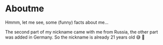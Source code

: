 # Aboutme

Hmmm, let me see, some (funny) facts about me...

The second part of my nickname came with me from Russia, the other part was added in Germany. So the nickname is already 21 years old :sweat_smile: :see_no_evil:  

